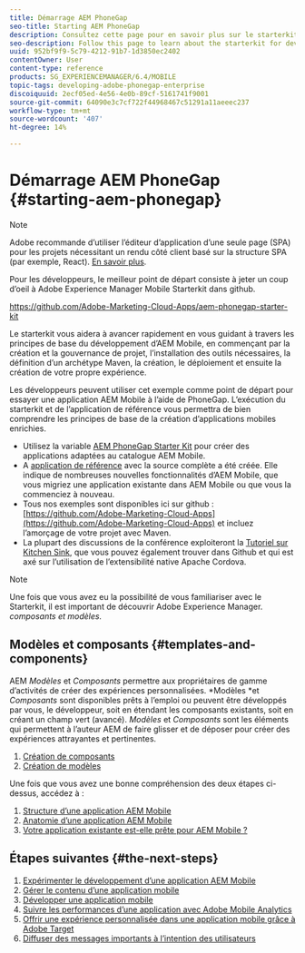 ```yaml
---
title: Démarrage AEM PhoneGap
seo-title: Starting AEM PhoneGap
description: Consultez cette page pour en savoir plus sur le starterkit pour les développeurs.
seo-description: Follow this page to learn about the starterkit for developers.
uuid: 952bf9f9-5c79-4212-91b7-1d3850ec2402
contentOwner: User
content-type: reference
products: SG_EXPERIENCEMANAGER/6.4/MOBILE
topic-tags: developing-adobe-phonegap-enterprise
discoiquuid: 2ecf05ed-4e56-4e0b-89cf-5161741f9001
source-git-commit: 64090e3c7cf722f44968467c51291a11aeeec237
workflow-type: tm+mt
source-wordcount: '407'
ht-degree: 14%

---
```



# Démarrage AEM PhoneGap {#starting-aem-phonegap}

>[!NOTE]
>
>Adobe recommande d’utiliser l’éditeur d’application d’une seule page (SPA) pour les projets nécessitant un rendu côté client basé sur la structure SPA (par exemple, React). [En savoir plus](/help/sites-developing/spa-overview.md).

Pour les développeurs, le meilleur point de départ consiste à jeter un coup d’oeil à Adobe Experience Manager Mobile Starterkit dans github.

https://github.com/Adobe-Marketing-Cloud-Apps/aem-phonegap-starter-kit

Le starterkit vous aidera à avancer rapidement en vous guidant à travers les principes de base du développement d’AEM Mobile, en commençant par la création et la gouvernance de projet, l’installation des outils nécessaires, la définition d’un archétype Maven, la création, le déploiement et ensuite la création de votre propre expérience.

Les développeurs peuvent utiliser cet exemple comme point de départ pour essayer une application AEM Mobile à l’aide de PhoneGap. L’exécution du starterkit et de l’application de référence vous permettra de bien comprendre les principes de base de la création d’applications mobiles enrichies.

* Utilisez la variable [AEM PhoneGap Starter Kit](https://github.com/Adobe-Marketing-Cloud-Apps/aem-phonegap-starter-kit) pour créer des applications adaptées au catalogue AEM Mobile.
* A [application de référence](https://github.com/Adobe-Marketing-Cloud-Apps/aem-mobile-hybrid-reference) avec la source complète a été créée. Elle indique de nombreuses nouvelles fonctionnalités d’AEM Mobile, que vous migriez une application existante dans AEM Mobile ou que vous la commenciez à nouveau.
* Tous nos exemples sont disponibles ici sur github : [https://github.com/Adobe-Marketing-Cloud-Apps](https://github.com/Adobe-Marketing-Cloud-Apps) et incluez l’amorçage de votre projet avec Maven.
* La plupart des discussions de la conférence exploiteront la [Tutoriel sur Kitchen Sink](https://github.com/blefebvre/aem-phonegap-kitchen-sink), que vous pouvez également trouver dans Github et qui est axé sur l’utilisation de l’extensibilité native Apache Cordova.

>[!NOTE]
>
>Une fois que vous avez eu la possibilité de vous familiariser avec le Starterkit, il est important de découvrir Adobe Experience Manager. *composants et modèles.*

## Modèles et composants {#templates-and-components}

AEM *Modèles* et *Composants* permettre aux propriétaires de gamme d’activités de créer des expériences personnalisées. *Modèles *et *Composants* sont disponibles prêts à l’emploi ou peuvent être développés par vous, le développeur, soit en étendant les composants existants, soit en créant un champ vert (avancé). *Modèles* et *Composants* sont les éléments qui permettent à l’auteur AEM de faire glisser et de déposer pour créer des expériences attrayantes et pertinentes.

1. [Création de composants](/help/sites-developing/components.md)
1. [Création de modèles](/help/sites-developing/templates.md)

Une fois que vous avez une bonne compréhension des deux étapes ci-dessus, accédez à :

1. [Structure d’une application AEM Mobile](/help/mobile/phonegap-structure-an-app.md)
1. [Anatomie d’une application AEM Mobile](/help/mobile/phonegap-apps-arch.md)
1. [Votre application existante est-elle prête pour AEM Mobile ?](/help/mobile/phonegap-adding-content-to-imported-app.md)

## Étapes suivantes {#the-next-steps}

1. [Expérimenter le développement d’une application AEM Mobile](/help/mobile/starting-aem-phonegap-app.md)
1. [Gérer le contenu d’une application mobile](/help/mobile/phonegap-manage-app-content.md)
1. [Développer une application mobile](/help/mobile/building-app-mobile-phonegap.md)
1. [Suivre les performances d’une application avec Adobe Mobile Analytics](/help/mobile/phonegap-intro-to-app-analytics.md)
1. [Offrir une expérience personnalisée dans une application mobile grâce à Adobe Target](/help/mobile/phonegap-aem-mobile-content-personalization.md)
1. [Diffuser des messages importants à l’intention des utilisateurs](/help/mobile/phonegap-push-notifications.md)
